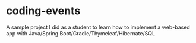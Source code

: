 # coding-events
A sample project I did as a student to learn how to implement a web-based app with Java/Spring Boot/Gradle/Thymeleaf/Hibernate/SQL
